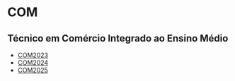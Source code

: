 # COM

## Técnico em Comércio Integrado ao Ensino Médio

- [COM2023](com2023)
- [COM2024](com2024)
- [COM2025](com2025)